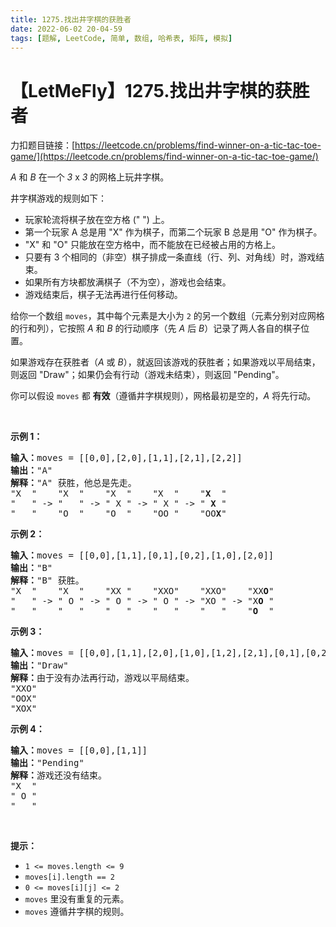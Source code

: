 ```yaml
---
title: 1275.找出井字棋的获胜者
date: 2022-06-02 20-04-59
tags: [题解, LeetCode, 简单, 数组, 哈希表, 矩阵, 模拟]
---
```


# 【LetMeFly】1275.找出井字棋的获胜者

力扣题目链接：[https://leetcode.cn/problems/find-winner-on-a-tic-tac-toe-game/](https://leetcode.cn/problems/find-winner-on-a-tic-tac-toe-game/)

<p><em>A</em> 和&nbsp;<em>B</em>&nbsp;在一个&nbsp;<em>3</em>&nbsp;x&nbsp;<em>3</em>&nbsp;的网格上玩井字棋。</p>

<p>井字棋游戏的规则如下：</p>

<ul>
	<li>玩家轮流将棋子放在空方格 (" ") 上。</li>
	<li>第一个玩家 A 总是用&nbsp;"X" 作为棋子，而第二个玩家 B 总是用 "O" 作为棋子。</li>
	<li>"X" 和 "O" 只能放在空方格中，而不能放在已经被占用的方格上。</li>
	<li>只要有 3 个相同的（非空）棋子排成一条直线（行、列、对角线）时，游戏结束。</li>
	<li>如果所有方块都放满棋子（不为空），游戏也会结束。</li>
	<li>游戏结束后，棋子无法再进行任何移动。</li>
</ul>

<p>给你一个数组 <code>moves</code>，其中每个元素是大小为 <code>2</code> 的另一个数组（元素分别对应网格的行和列），它按照 <em>A</em> 和 <em>B</em> 的行动顺序（先 <em>A</em> 后 <em>B</em>）记录了两人各自的棋子位置。</p>

<p>如果游戏存在获胜者（<em>A</em> 或 <em>B</em>），就返回该游戏的获胜者；如果游戏以平局结束，则返回 "Draw"；如果仍会有行动（游戏未结束），则返回 "Pending"。</p>

<p>你可以假设&nbsp;<code>moves</code>&nbsp;都 <strong>有效</strong>（遵循井字棋规则），网格最初是空的，<em>A</em> 将先行动。</p>

<p>&nbsp;</p>

<p><strong>示例 1：</strong></p>

<pre>
<strong>输入：</strong>moves = [[0,0],[2,0],[1,1],[2,1],[2,2]]
<strong>输出：</strong>"A"
<strong>解释：</strong>"A" 获胜，他总是先走。
"X  "    "X  "    "X  "    "X  "    "<strong>X</strong>  "
"   " -&gt; "   " -&gt; " X " -&gt; " X " -&gt; " <strong>X</strong> "
"   "    "O  "    "O  "    "OO "    "OO<strong>X</strong>"
</pre>

<p><strong>示例 2：</strong></p>

<pre>
<strong>输入：</strong>moves = [[0,0],[1,1],[0,1],[0,2],[1,0],[2,0]]
<strong>输出：</strong>"B"
<strong>解释：</strong>"B" 获胜。
"X  "    "X  "    "XX "    "XXO"    "XXO"    "XX<strong>O</strong>"
"   " -&gt; " O " -&gt; " O " -&gt; " O " -&gt; "XO " -&gt; "X<strong>O</strong> " 
"   "    "   "    "   "    "   "    "   "    "<strong>O</strong>  "
</pre>

<p><strong>示例 3：</strong></p>

<pre>
<strong>输入：</strong>moves = [[0,0],[1,1],[2,0],[1,0],[1,2],[2,1],[0,1],[0,2],[2,2]]
<strong>输出：</strong>"Draw"
<strong>解释：</strong>由于没有办法再行动，游戏以平局结束。
"XXO"
"OOX"
"XOX"
</pre>

<p><strong>示例 4：</strong></p>

<pre>
<strong>输入：</strong>moves = [[0,0],[1,1]]
<strong>输出：</strong>"Pending"
<strong>解释：</strong>游戏还没有结束。
"X  "
" O "
"   "
</pre>

<p>&nbsp;</p>

<p><strong>提示：</strong></p>

<ul>
	<li><code>1 &lt;= moves.length &lt;= 9</code></li>
	<li><code>moves[i].length == 2</code></li>
	<li><code>0 &lt;= moves[i][j] &lt;= 2</code></li>
	<li><code>moves</code>&nbsp;里没有重复的元素。</li>
	<li><code>moves</code> 遵循井字棋的规则。</li>
</ul>


    